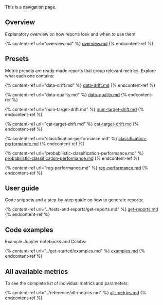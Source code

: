 This is a navigation page.

## Overview

Explanatory overview on how reports look and when to use them. 

{% content-ref url="overview.md" %}
[overview.md](overview.md)
{% endcontent-ref %}

## Presets

Metric presets are ready-made reports that group relevant metrics. Explore what each one contains:

{% content-ref url="data-drift.md" %}
[data-drift.md](data-drift.md)
{% endcontent-ref %}

{% content-ref url="data-quality.md" %}
[data-quality.md](data-quality.md)
{% endcontent-ref %}

{% content-ref url="num-target-drift.md" %}
[num-target-drift.md](num-target-drift.md)
{% endcontent-ref %}

{% content-ref url="cat-target-drift.md" %}
[cat-target-drift.md](cat-target-drift.md)
{% endcontent-ref %}

{% content-ref url="classification-performance.md" %}
[classification-performance.md](classification-performance.md)
{% endcontent-ref %}

{% content-ref url="probabilistic-classification-performance.md" %}
[probabilistic-classification-performance.md](probabilistic-classification-performance.md)
{% endcontent-ref %}

{% content-ref url="reg-performance.md" %}
[reg-performance.md](reg-performance.md)
{% endcontent-ref %}

## User guide

Code snippets and a step-by-step guide on how to generate reports:

{% content-ref url="../tests-and-reports/get-reports.md" %}
[get-reports.md](../tests-and-reports/get-reports.md)
{% endcontent-ref %}

## Code examples

Example Jupyter notebooks and Colabs:

{% content-ref url="../get-started/examples.md" %}
[examples.md](../get-started/examples.md)
{% endcontent-ref %}

## All available metrics

To see the complete list of individual metrics and parameters:

{% content-ref url="../reference/all-metrics.md" %}
[all-metrics.md](../reference/all-metrics.md)
{% endcontent-ref %}
